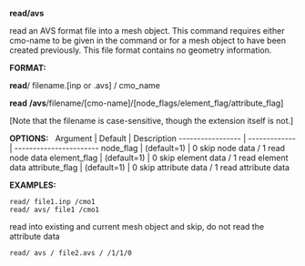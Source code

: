 **read/avs**

read an AVS format file into a mesh object. This command requires either cmo-name to be given in
the command or for a mesh object to have been created previously. This file format contains no geometry
information. 

**FORMAT:**

**read**/ filename.[inp or .avs] / cmo_name

**read** **/avs**/filename/[cmo-name]/[node\_flags/element\_flag/attribute\_flag]

[Note that the filename is case-sensitive, though the extension itself is not.]




**OPTIONS:**
 
Argument | Default | Description
----------------- |  ------------- | -----------------------
node_flag  |  (default=1) |  0 skip node data /  1 read node data
element_flag |    (default=1) |  0 skip element data / 1 read element data
attribute_flag |  (default=1) |  0 skip attribute data / 1 read attribute data

**EXAMPLES:**

```
read/ file1.inp /cmo1
read/ avs/ file1 /cmo1
```

read into existing and current mesh object
and skip, do not read the attribute data
```
read/ avs / file2.avs / /1/1/0
```
